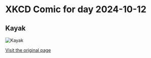 
# XKCD Comic for day 2024-10-12

## Kayak

![Kayak](https://imgs.xkcd.com/comics/kayak.png "Man, there's future *everywhere*.")

[Visit the original page](https://xkcd.com/209/)

